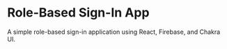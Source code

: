 # Role-Based Sign-In App

A simple role-based sign-in application using React, Firebase, and Chakra UI. 